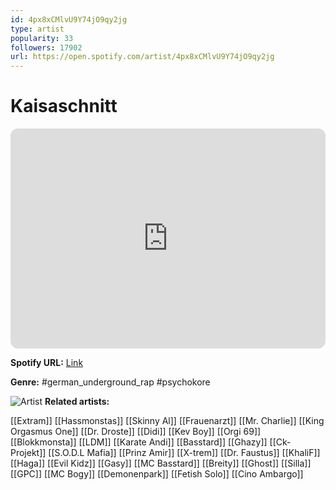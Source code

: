 ```yaml
---
id: 4px8xCMlvU9Y74jO9qy2jg
type: artist
popularity: 33
followers: 17902
url: https://open.spotify.com/artist/4px8xCMlvU9Y74jO9qy2jg
---
```

# Kaisaschnitt

<iframe style="border-radius:12px" src="https://open.spotify.com/embed/artist/4px8xCMlvU9Y74jO9qy2jg" width="100%" height="352" frameBorder="0" allowfullscreen="" allow="autoplay; clipboard-write; encrypted-media; fullscreen; picture-in-picture" loading="lazy"></iframe>

**Spotify URL:** [Link](https://open.spotify.com/artist/4px8xCMlvU9Y74jO9qy2jg)

**Genre:**  #german_underground_rap #psychokore

![Artist](https://i.scdn.co/image/ab67616d0000b273732a518ebec94ffc71f89eef)
**Related artists:**

[[Extram]]
[[Hassmonstas]]
[[Skinny Al]]
[[Frauenarzt]]
[[Mr. Charlie]]
[[King Orgasmus One]]
[[Dr. Droste]]
[[Didi]]
[[Kev Boy]]
[[Orgi 69]]
[[Blokkmonsta]]
[[LDM]]
[[Karate Andi]]
[[Basstard]]
[[Ghazy]]
[[Ck-Projekt]]
[[S.O.D.L Mafia]]
[[Prinz Amir]]
[[X-trem]]
[[Dr. Faustus]]
[[KhaliF]]
[[Haga]]
[[Evil Kidz]]
[[Gasy]]
[[MC Basstard]]
[[Breity]]
[[Ghost]]
[[Silla]]
[[GPC]]
[[MC Bogy]]
[[Demonenpark]]
[[Fetish Solo]]
[[Cino Ambargo]]
